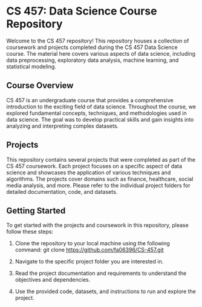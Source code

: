 # CS 457: Data Science Course Repository

Welcome to the CS 457 repository! This repository houses a collection of coursework and projects completed during the CS 457 Data Science course. The material here covers various aspects of data science, including data preprocessing, exploratory data analysis, machine learning, and statistical modeling. 

## Course Overview

CS 457 is an undergraduate course that provides a comprehensive introduction to the exciting field of data science. Throughout the course, we explored fundamental concepts, techniques, and methodologies used in data science. The goal was to develop practical skills and gain insights into analyzing and interpreting complex datasets.

## Projects

This repository contains several projects that were completed as part of the CS 457 coursework. Each project focuses on a specific aspect of data science and showcases the application of various techniques and algorithms. The projects cover domains such as finance, healthcare, social media analysis, and more. Please refer to the individual project folders for detailed documentation, code, and datasets.

## Getting Started

To get started with the projects and coursework in this repository, please follow these steps:

1. Clone the repository to your local machine using the following command:
   git clone https://github.com/fa06396/CS-457.git

2. Navigate to the specific project folder you are interested in.

3. Read the project documentation and requirements to understand the objectives and dependencies.

4. Use the provided code, datasets, and instructions to run and explore the project.
